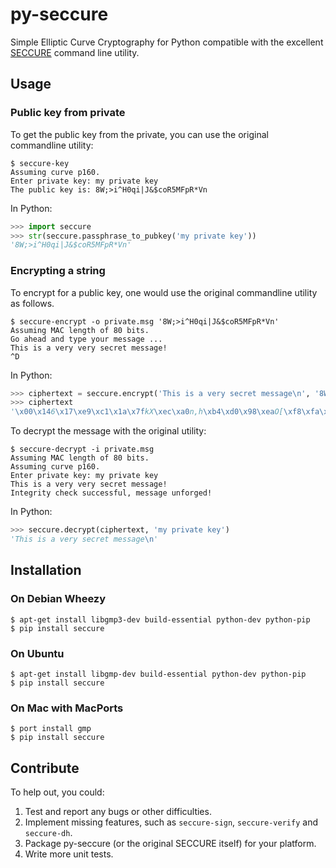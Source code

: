 py-seccure
==========

Simple Elliptic Curve Cryptography for Python
compatible with the excellent [SECCURE](http://point-at-infinity.org/seccure/) command line utility.

Usage
-----

### Public key from private

To get the public key from the private, you can use the original commandline utility:

```
$ seccure-key
Assuming curve p160.
Enter private key: my private key
The public key is: 8W;>i^H0qi|J&$coR5MFpR*Vn
```

In Python:

```python
>>> import seccure
>>> str(seccure.passphrase_to_pubkey('my private key'))
'8W;>i^H0qi|J&$coR5MFpR*Vn'
```

### Encrypting a string

To encrypt for a public key, one would use the original commandline utility as follows.

```
$ seccure-encrypt -o private.msg '8W;>i^H0qi|J&$coR5MFpR*Vn'  
Assuming MAC length of 80 bits.
Go ahead and type your message ...
This is a very very secret message!
^D
```

In Python:

```python
>>> ciphertext = seccure.encrypt('This is a very secret message\n', '8W;>i^H0qi|J&$coR5MFpR*Vn')
>>> ciphertext
'\x00\x146\x17\xe9\xc1\x1a\x7fkX\xec\xa0n,h\xb4\xd0\x98\xeaO[\xf8\xfa\x85\xaa\xb37!\xf0j\x0e\xd4\xd0\x8b\xfe}\x8a\xd2+\xf2\xceu\x07\x90K2E\x12\x1d\xf1\xd8\x8f\xc6\x91\t<w\x99\x1b9\x98'
```

To decrypt the message with the original utility:

```
$ seccure-decrypt -i private.msg
Assuming MAC length of 80 bits.
Assuming curve p160.
Enter private key: my private key
This is a very very secret message!
Integrity check successful, message unforged!
```

In Python:

```python
>>> seccure.decrypt(ciphertext, 'my private key')
'This is a very secret message\n'
```

Installation
------------

### On Debian Wheezy

    $ apt-get install libgmp3-dev build-essential python-dev python-pip
    $ pip install seccure

### On Ubuntu

    $ apt-get install libgmp-dev build-essential python-dev python-pip
    $ pip install seccure

### On Mac with MacPorts

    $ port install gmp
    $ pip install seccure

Contribute
----------

To help out, you could:

1.  Test and report any bugs or other difficulties.
2.  Implement missing features, such as `seccure-sign`, `seccure-verify` and `seccure-dh`.
3.  Package py-seccure (or the original SECCURE itself) for your platform.
4.  Write more unit tests.
